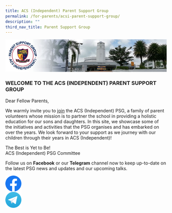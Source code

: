 ```yaml
---
title: ACS (Independent) Parent Support Group
permalink: /for-parents/acsi-parent-support-group/
description: ""
third_nav_title: Parent Support Group
---
```

![](/images/PSG-Banner.jpg)

### WELCOME TO THE ACS (INDEPENDENT) PARENT SUPPORT GROUP

Dear Fellow Parents,

We warmly invite you to [join](http://tinyurl.com/yxl8njr2) the ACS (Independent) PSG, a family of parent volunteers whose mission is to partner the school in providing a holistic education for our sons and daughters. In this site, we showcase some of the initiatives and activities that the PSG organises and has embarked on over the years. We look forward to your support as we journey with our children through their years in ACS (Independent)!

The Best is Yet to Be!  <br>
ACS (Independent) PSG Committee 

Follow us on **Facebook** or our **Telegram** channel now to keep up-to-date on the latest PSG news and updates and our upcoming talks.


<a href="https://www.facebook.com/ACSIPSG/">
<img src="/images/Facebook-128px.png" alt="facebook"  style="width:10%" align = "left">
</a>
<br><br><br>
<a href="https://t.me/ACSIPSG">
<img src="/images/Telegram-128px.png" alt="telegram"  style="width:10%" align = "left">
</a>
<br><br><br>
